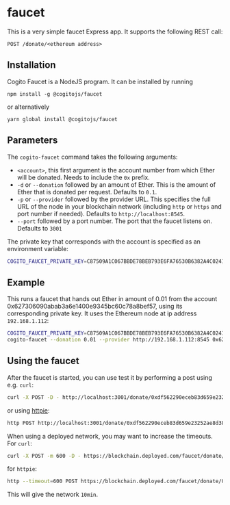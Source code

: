 # faucet

This is a very simple faucet Express app. It supports the following REST call:

```
POST /donate/<ethereum address>
```

## Installation

Cogito Faucet is a NodeJS program. It can be installed by running

`npm install -g @cogitojs/faucet`

or alternatively

`yarn global install @cogitojs/faucet`

## Parameters

The `cogito-faucet` command takes the following arguments:

   * `<account>`, this first argument is the account number from which Ether
     will be donated. Needs to include the `0x` prefix.
   * `-d` or `--donation` followed by an amount of Ether. This is the amount of
     Ether that is donated per request. Defaults to `0.1`.
   * `-p` or `--provider` followed by the provider URL. This specifies the full
     URL of the node in your blockchain network (including `http` or `https` and
     port number if needed). Defaults to `http://localhost:8545`.
   * `--port` followed by a port number. The port that the faucet listens on.
     Defaults to `3001`

The private key that corresponds with the account is specified as an environment
variable:

```bash
COGITO_FAUCET_PRIVATE_KEY=C87509A1C067BBDE78BEB793E6FA76530B6382A4C0241E5E4A9EC0A0F44DC0D3
```

## Example

This runs a faucet that hands out Ether in amount of 0.01 from the account
0x627306090abab3a6e1400e9345bc60c78a8bef57, using its corresponding private key.
It uses the Ethereum node at ip address `192.168.1.112`:

```bash
COGITO_FAUCET_PRIVATE_KEY=C87509A1C067BBDE78BEB793E6FA76530B6382A4C0241E5E4A9EC0A0F44DC0D3 \
cogito-faucet --donation 0.01 --provider http://192.168.1.112:8545 0x627306090abab3a6e1400e9345bc60c78a8bef57
```

## Using the faucet

After the faucet is started, you can use test it by performing a post using e.g.
`curl`:

```bash
curl -X POST -D - http://localhost:3001/donate/0xdf562290eceb83d659e23252ae8d38fa0bbc06e8
```

or using [httpie](https://httpie.org):

```bash
http POST http://localhost:3001/donate/0xdf562290eceb83d659e23252ae8d38fa0bbc06e8
```

When using a deployed network, you may want to increase the timeouts. For
`curl`:

```bash
curl -X POST -m 600 -D - https://blockchain.deployed.com/faucet/donate/0x6b0be084e6ffc7d6cace8e01e2814c869257c3aa
```

for `httpie`:

```bash
http --timeout=600 POST https://blockchain.deployed.com/faucet/donate/0x6b0be084e6ffc7d6cace8e01e2814c869257c3aa
```

This will give the network `10min`.